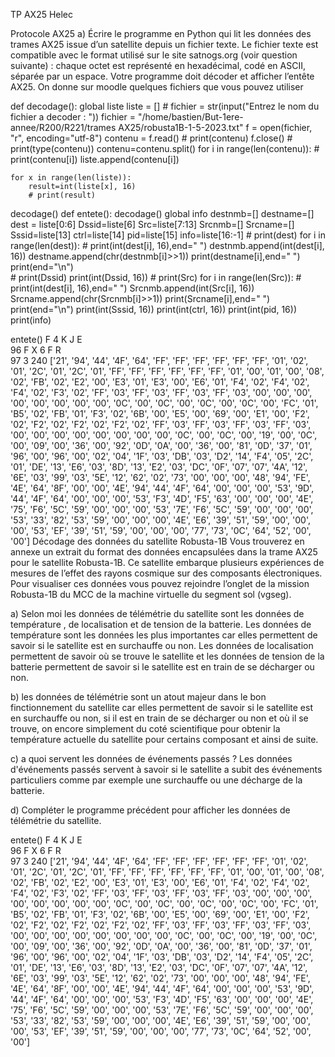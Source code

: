 TP AX25 Helec

Protocole AX25
a) Écrire le programme en Python qui lit les données des trames AX25 issue d’un satellite depuis un fichier texte. Le fichier texte est compatible avec le format utilisé sur le site satnogs.org (voir question suivante) : chaque octet est représenté en hexadécimal, codé en ASCII, séparée par un espace. Votre programme doit décoder et afficher l’entête AX25. On donne sur moodle quelques fichiers que vous pouvez utiliser

def decodage():
    global liste
    liste = []
    # fichier = str(input("Entrez le nom du fichier a decoder : "))
    fichier = "/home/bastien/But-1ere-annee/R200/R221/trames AX25/robusta1B-1-5-2023.txt"
    f = open(fichier, "r", encoding="utf-8")
    contenu = f.read()
    # print(contenu)
    f.close()
    # print(type(contenu))
    contenu=contenu.split()
    for i in range(len(contenu)):
        # print(contenu[i])
        liste.append(contenu[i])

    for x in range(len(liste)):
        result=int(liste[x], 16)
        # print(result)
decodage()
def entete():
    decodage()
    global info
    destnmb=[]
    destname=[]
    dest = liste[0:6]
    Dssid=liste[6]
    Src=liste[7:13]
    Srcnmb=[]
    Srcname=[]
    Sssid=liste[13]
    ctrl=liste[14]
    pid=liste[15]
    info=liste[16:-1]
    # print(dest)
    for i in range(len(dest)):
        # print(int(dest[i], 16),end=" ")
        destnmb.append(int(dest[i], 16))
        destname.append(chr(destnmb[i]>>1))
        print(destname[i],end=" ")
    print(end="\n")    
    # print(Dssid)
    print(int(Dssid, 16))
    # print(Src)
    for i in range(len(Src)):
        # print(int(dest[i], 16),end=" ")
        Srcnmb.append(int(Src[i], 16))
        Srcname.append(chr(Srcnmb[i]>>1))
        print(Srcname[i],end=" ")
    print(end="\n")
    print(int(Sssid, 16))
    print(int(ctrl, 16))
    print(int(pid, 16))
    print(info)


entete()
F 4 K J E   
96
F X 6 F R   
97
3
240
['21', '94', '44', '4F', '64', 'FF', 'FF', 'FF', 'FF', 'FF', 'FF', '01', '02', '01', '2C', '01', '2C', '01', 'FF', 'FF', 'FF', 'FF', 'FF', 'FF', '01', '00', '01', '00', '08', '02', 'FB', '02', 'E2', '00', 'E3', '01', 'E3', '00', 'E6', '01', 'F4', '02', 'F4', '02', 'F4', '02', 'F3', '02', 'FF', '03', 'FF', '03', 'FF', '03', 'FF', '03', '00', '00', '00', '00', '00', '00', '00', '00', '0C', '00', '0C', '00', '0C', '00', '0C', '00', 'FC', '01', 'B5', '02', 'FB', '01', 'F3', '02', '6B', '00', 'E5', '00', '69', '00', 'E1', '00', 'F2', '02', 'F2', '02', 'F2', '02', 'F2', '02', 'FF', '03', 'FF', '03', 'FF', '03', 'FF', '03', '00', '00', '00', '00', '00', '00', '00', '00', '0C', '00', '0C', '00', '19', '00', '0C', '00', '09', '00', '36', '00', '92', '0D', '0A', '00', '36', '00', '81', '0D', '37', '01', '96', '00', '96', '00', '02', '04', '1F', '03', 'DB', '03', 'D2', '14', 'F4', '05', '2C', '01', 'DE', '13', 'E6', '03', '8D', '13', 'E2', '03', 'DC', '0F', '07', '07', '4A', '12', '6E', '03', '99', '03', '5E', '12', '62', '02', '73', '00', '00', '00', '48', '94', 'FE', '4E', '64', '8F', '00', '00', '4E', '94', '44', '4F', '64', '00', '00', '00', '53', '9D', '44', '4F', '64', '00', '00', '00', '53', 'F3', '4D', 'F5', '63', '00', '00', '00', '4E', '75', 'F6', '5C', '59', '00', '00', '00', '53', '7E', 'F6', '5C', '59', '00', '00', '00', '53', '33', '82', '53', '59', '00', '00', '00', '4E', 'E6', '39', '51', '59', '00', '00', '00', '53', 'EF', '39', '51', '59', '00', '00', '00', '77', '73', '0C', '64', '52', '00', '00']
Décodage des données du satellite Robusta-1B
Vous trouverez en annexe un extrait du format des données encapsulées dans la trame AX25 pour le satellite Robusta-1B. Ce satellite embarque plusieurs expériences de mesures de l’effet des rayons cosmique sur des composants électroniques. Pour visualiser ces données vous pouvez rejoindre l’onglet de la mission Robusta-1B du MCC de la machine virtuelle du segment sol (vgseg).

a) Selon moi les données de télémétrie du satellite sont les données de température , de localisation et de tension de la batterie. Les données de température sont les données les plus importantes car elles permettent de savoir si le satellite est en surchauffe ou non. Les données de localisation permettent de savoir où se trouve le satellite et les données de tension de la batterie permettent de savoir si le satellite est en train de se décharger ou non.

b) les données de télémétrie sont un atout majeur dans le bon finctionnement du satellite car elles permettent de savoir si le satellite est en surchauffe ou non, si il est en train de se décharger ou non et où il se trouve, on encore simplement du coté scientifique pour obtenir la température actuelle du satellite pour certains composant et ainsi de suite.

c) a quoi servent les données de événements passés ?
Les données d'événements passés servent à savoir si le satellite a subit des événements particuliers comme par exemple une surchauffe ou une décharge de la batterie.

d) Compléter le programme précédent pour afficher les données de télémétrie du satellite.

entete()
F 4 K J E   
96
F X 6 F R   
97
3
240
['21', '94', '44', '4F', '64', 'FF', 'FF', 'FF', 'FF', 'FF', 'FF', '01', '02', '01', '2C', '01', '2C', '01', 'FF', 'FF', 'FF', 'FF', 'FF', 'FF', '01', '00', '01', '00', '08', '02', 'FB', '02', 'E2', '00', 'E3', '01', 'E3', '00', 'E6', '01', 'F4', '02', 'F4', '02', 'F4', '02', 'F3', '02', 'FF', '03', 'FF', '03', 'FF', '03', 'FF', '03', '00', '00', '00', '00', '00', '00', '00', '00', '0C', '00', '0C', '00', '0C', '00', '0C', '00', 'FC', '01', 'B5', '02', 'FB', '01', 'F3', '02', '6B', '00', 'E5', '00', '69', '00', 'E1', '00', 'F2', '02', 'F2', '02', 'F2', '02', 'F2', '02', 'FF', '03', 'FF', '03', 'FF', '03', 'FF', '03', '00', '00', '00', '00', '00', '00', '00', '00', '0C', '00', '0C', '00', '19', '00', '0C', '00', '09', '00', '36', '00', '92', '0D', '0A', '00', '36', '00', '81', '0D', '37', '01', '96', '00', '96', '00', '02', '04', '1F', '03', 'DB', '03', 'D2', '14', 'F4', '05', '2C', '01', 'DE', '13', 'E6', '03', '8D', '13', 'E2', '03', 'DC', '0F', '07', '07', '4A', '12', '6E', '03', '99', '03', '5E', '12', '62', '02', '73', '00', '00', '00', '48', '94', 'FE', '4E', '64', '8F', '00', '00', '4E', '94', '44', '4F', '64', '00', '00', '00', '53', '9D', '44', '4F', '64', '00', '00', '00', '53', 'F3', '4D', 'F5', '63', '00', '00', '00', '4E', '75', 'F6', '5C', '59', '00', '00', '00', '53', '7E', 'F6', '5C', '59', '00', '00', '00', '53', '33', '82', '53', '59', '00', '00', '00', '4E', 'E6', '39', '51', '59', '00', '00', '00', '53', 'EF', '39', '51', '59', '00', '00', '00', '77', '73', '0C', '64', '52', '00', '00']